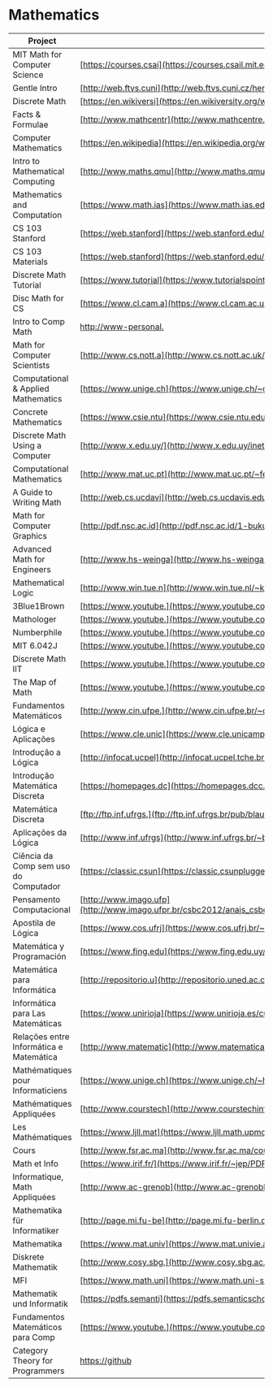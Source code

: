 # Mathematics

| Project                                 | URL                                                                                                                                                                                                                    | Language |
|-----------------------------------------|-------------------------------------------------------------------------------------------------------------------------------------------------------------------------------------------------------------------------------|----------|
| MIT Math for Computer Science           | [https://courses.csai](https://courses.csail.mit.edu/6.042/spring17/mcs.pdf)                                                                                                                                                  | EN       |
| Gentle Intro                            | [http://web.ftvs.cuni](http://web.ftvs.cuni.cz/hendl/metodologie/gentle-introduction-to-mathematics-for-computer.pdf)                                                                                                         | EN       |
| Discrete Math                           | [https://en.wikiversi](https://en.wikiversity.org/wiki/Introductory_Discrete_Mathematics_for_Computer_Science)                                                                                                                | EN       |
| Facts & Formulae                        | [http://www.mathcentr](http://www.mathcentre.ac.uk/resources/uploaded/43799-maths-for-computer-sci-ff-for-web.pdf)                                                                                                            | EN       |
| Computer Mathematics                    | [https://en.wikipedia](https://en.wikipedia.org/wiki/Computer_mathematics)                                                                                                                                                    | EN       |
| Intro to Mathematical Computing         | [http://www.maths.qmu](http://www.maths.qmul.ac.uk/~fjw/goldsmiths/2010/FJW/Introduction%20to%20Mathematical%20Computing.pdf)                                                                                                 | EN       |
| Mathematics and Computation             | [https://www.math.ias](https://www.math.ias.edu/files/mathandcomp.pdf)                                                                                                                                                        | EN       |
| CS 103 Stanford                         | [https://web.stanford](https://web.stanford.edu/class/cs103/)                                                                                                            | EN       |
| CS 103 Materials                        | [https://web.stanford](https://web.stanford.edu/class/cs103//handouts/)                                                                                                                                                                 | EN       |
| Discrete Math Tutorial                  | [https://www.tutorial](https://www.tutorialspoint.com/discrete_mathematics/index.htm)                                                                                                                                         | EN       |
| Disc Math for CS                        | [https://www.cl.cam.a](https://www.cl.cam.ac.uk/teaching/1314/DiscMath/DiscMathNotes.pdf)                                                                                                                                     | EN       |
| Intro to Comp Math                      | [http://www-personal.](http://www-personal.umich.edu/~paullric/AM341.pdf)                                                                                                                                                     | EN       |
| Math for Computer Scientists            | [http://www.cs.nott.a](http://www.cs.nott.ac.uk/~psztxa/g51mcs/notes.pdf)                                                                                                                                                     | EN       |
| Computational & Applied Mathematics     | [https://www.unige.ch](https://www.unige.ch/~gander/teaching/talk.pdf)                                                                                                                                                        | EN       |
| Concrete Mathematics                    | [https://www.csie.ntu](https://www.csie.ntu.edu.tw/~r97002/temp/Concrete%20Mathematics%202e.pdf)                                                                                                                              | EN       |
| Discrete Math Using a Computer          | [http://www.x.edu.uy/](http://www.x.edu.uy/inet/Springer.pdf)                                                                                                                                                                 | EN       |
| Computational Mathematics               | [http://www.mat.uc.pt](http://www.mat.uc.pt/~ferreira/CompMathematics.pdf)                                                                                                                                                    | EN       |
| A Guide to Writing Math                 | [http://web.cs.ucdavi](http://web.cs.ucdavis.edu/~amenta/w10/writingman.pdf)                                                                                                                                                  | EN       |
| Math for Computer Graphics              | [http://pdf.nsc.ac.id](http://pdf.nsc.ac.id/1-buku%20komputer%20grafis-20170515052347.pdf)                                                                                                                                    | EN       |
| Advanced Math for Engineers             | [http://www.hs-weinga](http://www.hs-weingarten.de/~ertel/vorlesungen/mae/matheng-skript-1213.pdf)                                                                                                                            | EN       |
| Mathematical Logic                      | [http://www.win.tue.n](http://www.win.tue.nl/~keesh/ow/2if85/Ben-Ari3rd.pdf)                                                                                                                                                  | EN       |
| 3Blue1Brown                             | [https://www.youtube.](https://www.youtube.com/channel/UCYO_jab_esuFRV4b17AJtAw)                                                                                                                                              | EN       |
| Mathologer                              | [https://www.youtube.](https://www.youtube.com/channel/UC1_uAIS3r8Vu6JjXWvastJg)                                                                                                                                              | EN       |
| Numberphile                             | [https://www.youtube.](https://www.youtube.com/user/numberphile)                                                                                                                                                              | EN       |
| MIT 6.042J                              | [https://www.youtube.](https://www.youtube.com/watch?v=L3LMbpZIKhQ&list=PLB7540DEDD482705B)                                                                                                                                   | EN       |
| Discrete Math IIT                       | [https://www.youtube.](https://www.youtube.com/watch?v=E6uhC0pT9J8&list=PLEJxKK7AcSEGD7ty8DB1aU0xVG_P_hs_0)                                                                                                                   | EN       |
| The Map of Math                         | [https://www.youtube.](https://www.youtube.com/watch?v=OmJ-4B-mS-Y)                                                                                                                                                           | EN       |
| Fundamentos Matemáticos                 | [http://www.cin.ufpe.](http://www.cin.ufpe.br/~dmd/inf101/biblio/FMCCJK.pdf)                                                                                                                                                  | PT       |
| Lógica e Aplicações                     | [https://www.cle.unic](https://www.cle.unicamp.br/prof/coniglio/LIVRO.pdf)                                                                                                                                                    | PT       |
| Introdução a Lógica                     | [http://infocat.ucpel](http://infocat.ucpel.tche.br/disc/log/docs/ILCC.pdf)                                                                                                                                                   | PT       |
| Introdução Matemática Discreta          | [https://homepages.dc](https://homepages.dcc.ufmg.br/~loureiro/md/md_0Introducao.pdf)                                                                                                                                         | PT       |
| Matemática Discreta                     | [ftp://ftp.inf.ufrgs.](ftp://ftp.inf.ufrgs.br/pub/blauth/Discretas/Mat_Discreta1.pdf)                                                                                                                                         | PT       |
| Aplicações da Lógica                    | [http://www.inf.ufrgs](http://www.inf.ufrgs.br/~bsguedes/disc/3/inf05508/aplicacoes.pdf)                                                                                                                                      | PT       |
| Ciência da Comp sem uso do Computador   | [https://classic.csun](https://classic.csunplugged.org/wp-content/uploads/2014/12/CSUnpluggedTeachers-portuguese-brazil-feb-2011.pdf)                                                                                         | PT       |
| Pensamento Computacional                | [http://www.imago.ufp](http://www.imago.ufpr.br/csbc2012/anais_csbc/eventos/wei/artigos/Pensamento%20Computacional%20e%20Educacao%20Matematica%20Relacoes%20para%20o%20Ensino%20de%20Computacao%20na%20Educacao%20Basica.pdf) | PT       |
| Apostila de Lógica                      | [https://www.cos.ufrj](https://www.cos.ufrj.br/~mario/logica/apostila.pdf)                                                                                                                                                    | PT       |
| Matemática y Programación               | [https://www.fing.edu](https://www.fing.edu.uy/~darosa/matyprogversionfinal.pdf)                                                                                                                                              | ES       |
| Matemática para Informática             | [http://repositorio.u](http://repositorio.uned.ac.cr/reuned/bitstream/120809/1375/1/50287%20Matematicas%20para%20informatica.pdf)                                                                                             | ES       |
| Informática para Las Matemáticas        | [https://www.unirioja](https://www.unirioja.es/cu/joheras/papers/immiia.pdf)                                                                                                                                                  | ES       |
| Relações entre Informática e Matemática | [http://www.matematic](http://www.matematica.pucminas.br/profs/web_silvi/calculo2/artigos/show_file.pdf)                                                                                                                      | ES       |
| Mathématiques pour Informaticiens       | [https://www.unige.ch](https://www.unige.ch/~hairer/poly_mathinfo/math-info.pdf)                                                                                                                                              | FR       |
| Mathématiques Appliquées                | [http://www.courstech](http://www.courstechinfo.be/Math_Info.pdf)                                                                                                                                                             | FR       |
| Les Mathématiques                       | [https://www.ljll.mat](https://www.ljll.math.upmc.fr/ledret/mathsoipweb.pdf)                                                                                                                                                  | FR       |
| Cours                                   | [http://www.fsr.ac.ma](http://www.fsr.ac.ma/cours/informatique/elbenani/Partie1.pdf)                                                                                                                                          | FR       |
| Math et Info                            | [https://www.irif.fr/](https://www.irif.fr/~jep/PDF/MathInfo.pdf)                                                                                                                                                             | FR       |
| Informatique, Math Appliquées           | [http://www.ac-grenob](http://www.ac-grenoble.fr/missionsciences/pdf/ressources/IMA_presentation_Lycees.pdf)                                                                                                                  | FR       |
| Mathematika für Informatiker            | [http://page.mi.fu-be](http://page.mi.fu-berlin.de/baumeist/Mafi-Skript.pdf)                                                                                                                                                  | DE       |
| Mathematika                             | [https://www.mat.univ](https://www.mat.univie.ac.at/~gerald/ftp/book-mfi/mfi1.pdf)                                                                                                                                            | DE       |
| Diskrete Mathematik                     | [http://www.cosy.sbg.](http://www.cosy.sbg.ac.at/~held/teaching/diskrete_mathematik/dm_print.pdf)                                                                                                                             | DE       |
| MFI                                     | [https://www.math.uni](https://www.math.uni-sb.de/ag-schreyer/images/PDFs/teaching/ss14_mfi2/MfI123_book.pdf)                                                                                                                 | DE       |
| Mathematik und Informatik               | [https://pdfs.semanti](https://pdfs.semanticscholar.org/8045/874b19f50a958f3ccb0ebd5ed841fd1b1eea.pdf)                                                                                                                        | DE       |
| Fundamentos Matemáticos para Comp       | [https://www.youtube.](https://www.youtube.com/watch?v=ib3F1c2oKpA&list=PLxI8Can9yAHcXBgFryV0AV7LYdLR1skuF)                                                                                                                   | PT       |
| Category Theory for Programmers       | [https://github](https://github.com/hmemcpy/milewski-ctfp-pdf)                                                                                                                   | EN       |
